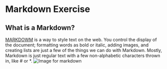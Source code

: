 # Markdown Exercise
## What is a Markdown?
[MARKDOWM](https://guides.github.com/features/mastering-markdown/) is a way to style text on the web. You control the display of the document; formatting words as bold or italic, adding images, and creating lists are just a few of the things we can do with Markdown. Mostly, Markdown is just regular text with a few non-alphabetic characters thrown in, like # or *.
![Image for markdown](https://upload.wikimedia.org/wikipedia/commons/thumb/4/48/Markdown-mark.svg/1200px-Markdown-mark.svg.png)
